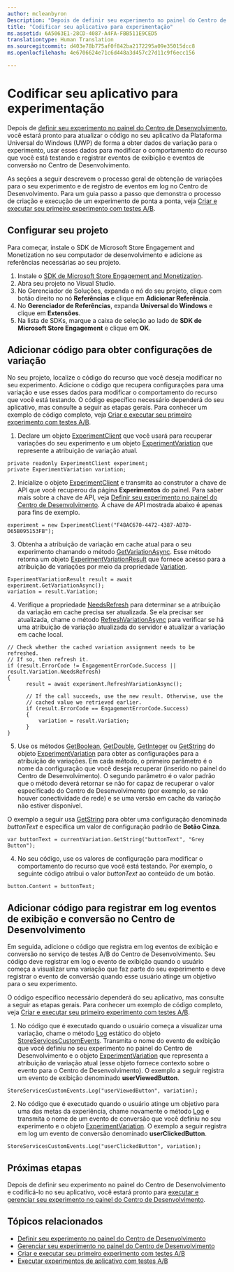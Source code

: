 ```yaml
---
author: mcleanbyron
Description: "Depois de definir seu experimento no painel do Centro de Desenvolvimento, você está pronto para codificá-lo no seu aplicativo."
title: "Codificar seu aplicativo para experimentação"
ms.assetid: 6A5063E1-28CD-4087-A4FA-FBB511E9CED5
translationtype: Human Translation
ms.sourcegitcommit: d403e78b775af0f842ba2172295a09e35015dcc8
ms.openlocfilehash: 4e6706624e71c6d448a3d457c27d11c9f6ecc156

---
```


# Codificar seu aplicativo para experimentação

Depois de [definir seu experimento no painel do Centro de Desenvolvimento](define-your-experiment-in-the-dev-center-dashboard.md), você estará pronto para atualizar o código no seu aplicativo da Plataforma Universal do Windows (UWP) de forma a obter dados de variação para o experimento, usar esses dados para modificar o comportamento do recurso que você está testando e registrar eventos de exibição e eventos de conversão no Centro de Desenvolvimento.

As seções a seguir descrevem o processo geral de obtenção de variações para o seu experimento e de registro de eventos em log no Centro de Desenvolvimento. Para um guia passo a passo que demonstra o processo de criação e execução de um experimento de ponta a ponta, veja [Criar e executar seu primeiro experimento com testes A/B](create-and-run-your-first-experiment-with-a-b-testing.md).

## Configurar seu projeto

Para começar, instale o SDK de Microsoft Store Engagement and Monetization no seu computador de desenvolvimento e adicione as referências necessárias ao seu projeto.

1. Instale o [SDK de Microsoft Store Engagement and Monetization](http://aka.ms/store-em-sdk).
2. Abra seu projeto no Visual Studio.
3. No Gerenciador de Soluções, expanda o nó do seu projeto, clique com botão direito no nó **Referências** e clique em **Adicionar Referência**.
3. No **Gerenciador de Referências**, expanda **Universal do Windows** e clique em **Extensões**.
4. Na lista de SDKs, marque a caixa de seleção ao lado de **SDK de Microsoft Store Engagement** e clique em **OK**.

## Adicionar código para obter configurações de variação

No seu projeto, localize o código do recurso que você deseja modificar no seu experimento. Adicione o código que recupera configurações para uma variação e use esses dados para modificar o comportamento do recurso que você está testando. O código específico necessário dependerá do seu aplicativo, mas consulte a seguir as etapas gerais. Para conhecer um exemplo de código completo, veja [Criar e executar seu primeiro experimento com testes A/B](create-and-run-your-first-experiment-with-a-b-testing.md).

1. Declare um objeto [ExperimentClient](https://msdn.microsoft.com/library/windows/apps/microsoft.services.store.engagement.experimentclient.aspx) que você usará para recuperar variações do seu experimento e um objeto [ExperimentVariation](https://msdn.microsoft.com/library/windows/apps/microsoft.services.store.engagement.experimentvariation.aspx) que represente a atribuição de variação atual.
```CSharp
private readonly ExperimentClient experiment;
private ExperimentVariation variation;
```

2. Inicialize o objeto [ExperimentClient](https://msdn.microsoft.com/library/windows/apps/microsoft.services.store.engagement.experimentclient.aspx) e transmita ao construtor a chave de API que você recuperou da página **Experimentos** do painel. Para saber mais sobre a chave de API, veja [Definir seu experimento no painel do Centro de Desenvolvimento](define-your-experiment-in-the-dev-center-dashboard.md#generate-an-api-key). A chave de API mostrada abaixo é apenas para fins de exemplo.
```CSharp
experiment = new ExperimentClient("F48AC670-4472-4387-AB7D-D65B095153FB");
```

3. Obtenha a atribuição de variação em cache atual para o seu experimento chamando o método [GetVariationAsync](https://msdn.microsoft.com/library/windows/apps/microsoft.services.store.engagement.experimentclient.getvariationasync.aspx). Esse método retorna um objeto [ExperimentVariationResult](https://msdn.microsoft.com/library/windows/apps/microsoft.services.store.engagement.experimentvariationresult.aspx) que fornece acesso para a atribuição de variações por meio da propriedade [Variation](https://msdn.microsoft.com/library/windows/apps/microsoft.services.store.engagement.experimentvariationresult.variation.aspx).
```CSharp
ExperimentVariationResult result = await experiment.GetVariationAsync();
variation = result.Variation;
```

4. Verifique a propriedade [NeedsRefresh](https://msdn.microsoft.com/library/windows/apps/microsoft.services.store.engagement.experimentvariation.needsrefresh.aspx) para determinar se a atribuição da variação em cache precisa ser atualizada. Se ela precisar ser atualizada, chame o método [RefreshVariationAsync](https://msdn.microsoft.com/library/windows/apps/microsoft.services.store.engagement.experimentclient.refreshvariationasync.aspx) para verificar se há uma atribuição de variação atualizada do servidor e atualizar a variação em cache local.
```CSharp
// Check whether the cached variation assignment needs to be refreshed.
// If so, then refresh it.
if (result.ErrorCode != EngagementErrorCode.Success || result.Variation.NeedsRefresh)
{
      result = await experiment.RefreshVariationAsync();

      // If the call succeeds, use the new result. Otherwise, use the
      // cached value we retrieved earlier.
      if (result.ErrorCode == EngagementErrorCode.Success)
      {
          variation = result.Variation;
      }
}
```

5. Use os métodos [GetBoolean](https://msdn.microsoft.com/library/windows/apps/microsoft.services.store.engagement.experimentvariation.getboolean.aspx), [GetDouble](https://msdn.microsoft.com/library/windows/apps/microsoft.services.store.engagement.experimentvariation.getdouble.aspx), [GetInteger](https://msdn.microsoft.com/library/windows/apps/microsoft.services.store.engagement.experimentvariation.getinteger.aspx) ou [GetString](https://msdn.microsoft.com/library/windows/apps/microsoft.services.store.engagement.experimentvariation.getstring.aspx) do objeto [ExperimentVariation](https://msdn.microsoft.com/library/windows/apps/microsoft.services.store.engagement.experimentvariation.aspx) para obter as configurações para a atribuição de variações. Em cada método, o primeiro parâmetro é o nome da configuração que você deseja recuperar (inserido no painel do Centro de Desenvolvimento). O segundo parâmetro é o valor padrão que o método deverá retornar se não for capaz de recuperar o valor especificado do Centro de Desenvolvimento (por exemplo, se não houver conectividade de rede) e se uma versão em cache da variação não estiver disponível.

  O exemplo a seguir usa [GetString](https://msdn.microsoft.com/library/windows/apps/microsoft.services.store.engagement.experimentvariation.getstring.aspx) para obter uma configuração denominada *buttonText* e especifica um valor de configuração padrão de **Botão Cinza**.
```CSharp
var buttonText = currentVariation.GetString("buttonText", "Grey Button");
```
4. No seu código, use os valores de configuração para modificar o comportamento do recurso que você está testando. Por exemplo, o seguinte código atribui o valor *buttonText* ao conteúdo de um botão.
```CSharp
button.Content = buttonText;
```

## Adicionar código para registrar em log eventos de exibição e conversão no Centro de Desenvolvimento

Em seguida, adicione o código que registra em log eventos de exibição e conversão no serviço de testes A/B do Centro de Desenvolvimento. Seu código deve registrar em log o evento de exibição quando o usuário começa a visualizar uma variação que faz parte do seu experimento e deve registrar o evento de conversão quando esse usuário atinge um objetivo para o seu experimento.

O código específico necessário dependerá do seu aplicativo, mas consulte a seguir as etapas gerais. Para conhecer um exemplo de código completo, veja [Criar e executar seu primeiro experimento com testes A/B](create-and-run-your-first-experiment-with-a-b-testing.md).

1. No código que é executado quando o usuário começa a visualizar uma variação, chame o método [Log](https://msdn.microsoft.com/library/windows/apps/microsoft.services.store.engagement.storeservicescustomevents.log.aspx) estático do objeto [StoreServicesCustomEvents](https://msdn.microsoft.com/library/windows/apps/microsoft.services.store.engagement.storeservicescustomevents.aspx). Transmita o nome do evento de exibição que você definiu no seu experimento no painel do Centro de Desenvolvimento e o objeto [ExperimentVariation](https://msdn.microsoft.com/library/windows/apps/microsoft.services.store.engagement.experimentvariation.aspx) que representa a atribuição de variação atual (esse objeto fornece contexto sobre o evento para o Centro de Desenvolvimento). O exemplo a seguir registra um evento de exibição denominado **userViewedButton**.
```CSharp
StoreServicesCustomEvents.Log("userViewedButton", variation);
```
2. No código que é executado quando o usuário atinge um objetivo para uma das metas da experiência, chame novamente o método [Log](https://msdn.microsoft.com/library/windows/apps/microsoft.services.store.engagement.storeservicescustomevents.log.aspx) e transmita o nome de um evento de conversão que você definiu no seu experimento e o objeto [ExperimentVariation](https://msdn.microsoft.com/library/windows/apps/microsoft.services.store.engagement.experimentvariation.aspx). O exemplo a seguir registra em log um evento de conversão denominado **userClickedButton**.
```CSharp
StoreServicesCustomEvents.Log("userClickedButton", variation);
```

## Próximas etapas

Depois de definir seu experimento no painel do Centro de Desenvolvimento e codificá-lo no seu aplicativo, você estará pronto para [executar e gerenciar seu experimento no painel do Centro de Desenvolvimento](manage-your-experiment.md).

## Tópicos relacionados

  * [Definir seu experimento no painel do Centro de Desenvolvimento](define-your-experiment-in-the-dev-center-dashboard.md)
  * [Gerenciar seu experimento no painel do Centro de Desenvolvimento](manage-your-experiment.md)
  * [Criar e executar seu primeiro experimento com testes A/B](create-and-run-your-first-experiment-with-a-b-testing.md)
  * [Executar experimentos de aplicativo com testes A/B](run-app-experiments-with-a-b-testing.md)



<!--HONumber=Jun16_HO4-->


